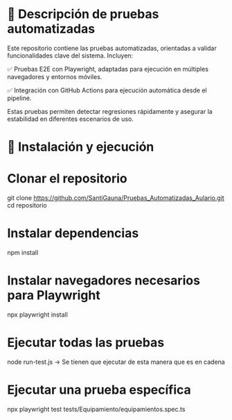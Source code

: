 # 🧪 Descripción de pruebas automatizadas

Este repositorio contiene las pruebas automatizadas, orientadas a validar funcionalidades clave del sistema. Incluyen:

✅ Pruebas E2E con Playwright, adaptadas para ejecución en múltiples navegadores y entornos móviles.

✅ Integración con GitHub Actions para ejecución automática desde el pipeline.

Estas pruebas permiten detectar regresiones rápidamente y asegurar la estabilidad en diferentes escenarios de uso.

# 🚀 Instalación y ejecución

# Clonar el repositorio
git clone https://github.com/SantiGauna/Pruebas_Automatizadas_Aulario.git
cd repositorio

# Instalar dependencias
npm install

# Instalar navegadores necesarios para Playwright
npx playwright install

# Ejecutar todas las pruebas
node run-test.js -> Se tienen que ejecutar de esta manera que es en cadena


# Ejecutar una prueba específica
npx playwright test tests/Equipamiento/equipamientos.spec.ts